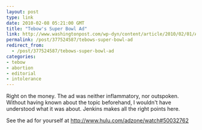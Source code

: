 ```yaml
---
layout: post
type: link
date: 2010-02-08 05:21:00 GMT
title: "Tebow's Super Bowl Ad"
link: http://www.washingtonpost.com/wp-dyn/content/article/2010/02/01/AR2010020102067.html?waporef=obinsite
permalink: /post/377524587/tebows-super-bowl-ad
redirect_from: 
  - /post/377524587/tebows-super-bowl-ad
categories:
- tebow
- abortion
- editorial
- intolerance
---
```

Right on the money. The ad was neither inflammatory, nor outspoken. Without having known about the topic beforehand, I wouldn't have understood what it was about. Jenkins makes all the right points here.

See the ad for yourself at http://www.hulu.com/adzone/watch#50032762